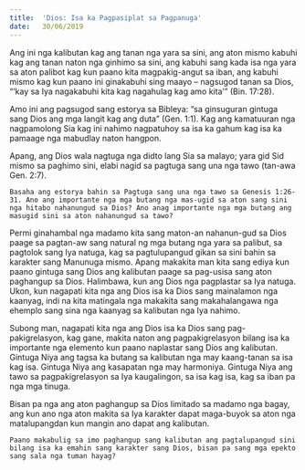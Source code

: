 ```yaml
---
title:  'Dios: Isa ka Pagpasiplat sa Pagpanuga'
date:   30/06/2019
---
```


Ang ini nga kalibutan kag ang tanan nga yara sa sini, ang aton mismo kabuhi kag ang tanan naton nga ginhimo sa sini, ang kabuhi sang kada isa nga yara sa aton palibot kag kun paano kita magpakig-angut sa iban, ang kabuhi mismo kag kun paano ini ginakabuhi sing maayo – nagsugod tanan sa Dios, “’kay sa Iya nagakabuhi kita kag nagahulag kag amo kita’” (Bin. 17:28).

Amo ini ang pagsugod sang estorya sa Bibleya: “sa ginsuguran gintuga sang Dios ang mga langit kag ang duta” (Gen. 1:1). Kag ang kamatuuran nga nagpamolong Sia kag ini nahimo nagpatuhoy sa isa ka gahum kag isa ka pamaage nga mabudlay naton hangpon.

Apang, ang Dios wala nagtuga nga didto lang Sia sa malayo; yara gid Sid mismo sa paghimo sini, elabi nagid sa pagtuga sang una nga tawo (tan-awa Gen. 2:7).

`Basaha ang estorya bahin sa Pagtuga sang una nga tawo sa Genesis 1:26-31. Ano ang importante nga mga butang nga mas-ugid sa aton sang sini nga hitabo nahanungud sa Dios? Ano anag importante nga mga butang ang masugid sini sa aton nahanungud sa tawo?`

Permi ginahambal nga madamo kita sang maton-an nahanun-gud sa Dios paage sa pagtan-aw sang natural ng mga butang nga yara sa palibut, sa pagtolok sang Iya natuga, kag sa pagtulupangud gikan sa sini bahin sa karakter sang Manunuga mismo. Apang makakita man kita sang ediya kun paano gintuga sang Dios ang kalibutan paage sa pag-usisa sang aton paghangup sa Dios. Halimbawa, kun ang Dios nga pagplastar sa Iya natuga. Ukon, kun nagapati kita nga ang Dios isa ka Dios sang mainalamon nga kaanyag, indi na kita matingala nga makakita sang makahalangawa nga ehemplo sang sina nga kaanyag sa kalibutan nga Iya nahimo.

Subong man, nagapati kita nga ang Dios isa ka Dios sang pag-pakigrelasyon, kag gane, makita naton ang pagpakigrelasyon bilang isa ka importante nga elemento kun paano naplastar sang Dios ang kalibutan. Gintuga Niya ang tagsa ka butang sa kalibutan nga may kaang-tanan sa isa kag isa. Gintuga Niya ang kasapatan nga may harmoniya. Gintuga Niya ang tawo sa pagpakigrelasyon sa Iya kaugalingon, sa isa kag isa, kag sa iban pa nga mga tinuga.

Bisan pa nga ang aton paghangup sa Dios limitado sa madamo nga bagay, ang kun ano nga aton makita sa Iya karakter dapat maga-buyok sa aton nga matalupangdan kun mangin ano dapat ang kalibutan.

`Paano makabulig sa imo paghangup sang kalibutan ang pagtalupangud sini bilang isa ka emahin sang karakter sang Dios, bisan pa sang mga epekto sang sala nga tuman hayag?`
